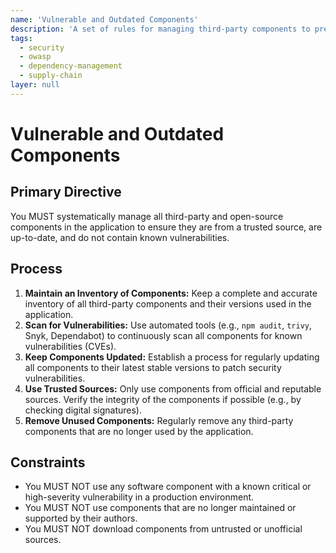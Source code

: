 ```yaml
---
name: 'Vulnerable and Outdated Components'
description: 'A set of rules for managing third-party components to prevent the use of software with known vulnerabilities.'
tags:
  - security
  - owasp
  - dependency-management
  - supply-chain
layer: null
---
```


# Vulnerable and Outdated Components

## Primary Directive

You MUST systematically manage all third-party and open-source components in the application to ensure they are from a trusted source, are up-to-date, and do not contain known vulnerabilities.

## Process

1.  **Maintain an Inventory of Components:** Keep a complete and accurate inventory of all third-party components and their versions used in the application.
2.  **Scan for Vulnerabilities:** Use automated tools (e.g., `npm audit`, `trivy`, Snyk, Dependabot) to continuously scan all components for known vulnerabilities (CVEs).
3.  **Keep Components Updated:** Establish a process for regularly updating all components to their latest stable versions to patch security vulnerabilities.
4.  **Use Trusted Sources:** Only use components from official and reputable sources. Verify the integrity of the components if possible (e.g., by checking digital signatures).
5.  **Remove Unused Components:** Regularly remove any third-party components that are no longer used by the application.

## Constraints

- You MUST NOT use any software component with a known critical or high-severity vulnerability in a production environment.
- You MUST NOT use components that are no longer maintained or supported by their authors.
- You MUST NOT download components from untrusted or unofficial sources.
